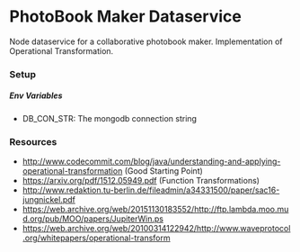 
# PhotoBook Maker  Dataservice

Node dataservice for a collaborative photobook maker. Implementation of Operational Transformation.

### Setup

##### Env Variables
- DB_CON_STR: The mongodb connection string


### Resources

* http://www.codecommit.com/blog/java/understanding-and-applying-operational-transformation (Good Starting Point)
* https://arxiv.org/pdf/1512.05949.pdf (Function Transformations)
* http://www.redaktion.tu-berlin.de/fileadmin/a34331500/paper/sac16-jungnickel.pdf
* https://web.archive.org/web/20151130183552/http://ftp.lambda.moo.mud.org/pub/MOO/papers/JupiterWin.ps
* https://web.archive.org/web/20100314122942/http://www.waveprotocol.org/whitepapers/operational-transform
